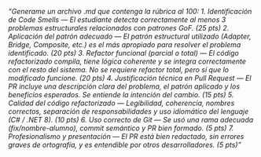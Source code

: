 *“Generame un archivo .md que contenga la rúbrica al 100:
	1.	Identificación de Code Smells — El estudiante detecta correctamente al menos 3 problemas estructurales relacionados con patrones GoF. (25 pts)
	2.	Aplicación del patrón adecuado — El patrón estructural utilizado (Adapter, Bridge, Composite, etc.) es el más apropiado para resolver el problema identificado. (20 pts)
	3.	Refactor funcional (parcial o total) — El código refactorizado compila, tiene lógica coherente y se integra correctamente con el resto del sistema. No se requiere refactor total, pero sí que lo modificado funcione. (20 pts)
	4.	Justificación técnica en Pull Request — El PR incluye una descripción clara del problema, el patrón aplicado y los beneficios esperados. Se entiende la intención del cambio. (15 pts)
	5.	Calidad del código refactorizado — Legibilidad, coherencia, nombres correctos, separación de responsabilidades y uso idiomático del lenguaje (C# / .NET 8). (10 pts)
	6.	Uso correcto de Git — Se usó una rama adecuada (fix/nombre-alumno), commit semántico y PR bien formado. (5 pts)
	7.	Profesionalismo y presentación — El PR está bien redactado, sin errores graves de ortografía, y es entendible por otros desarrolladores. (5 pts)”*
